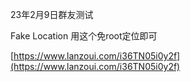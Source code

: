 23年2月9日群友测试

Fake Location 用这个免root定位即可

[https://www.lanzoui.com/i36TN05i0y2f](https://www.lanzoui.com/i36TN05i0y2f)

